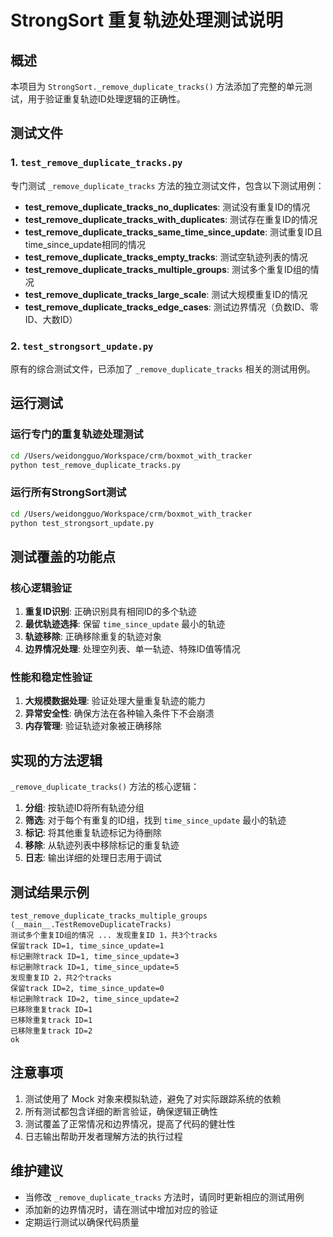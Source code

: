 # StrongSort 重复轨迹处理测试说明

## 概述

本项目为 `StrongSort._remove_duplicate_tracks()` 方法添加了完整的单元测试，用于验证重复轨迹ID处理逻辑的正确性。

## 测试文件

### 1. `test_remove_duplicate_tracks.py`
专门测试 `_remove_duplicate_tracks` 方法的独立测试文件，包含以下测试用例：

- **test_remove_duplicate_tracks_no_duplicates**: 测试没有重复ID的情况
- **test_remove_duplicate_tracks_with_duplicates**: 测试存在重复ID的情况
- **test_remove_duplicate_tracks_same_time_since_update**: 测试重复ID且time_since_update相同的情况
- **test_remove_duplicate_tracks_empty_tracks**: 测试空轨迹列表的情况
- **test_remove_duplicate_tracks_multiple_groups**: 测试多个重复ID组的情况
- **test_remove_duplicate_tracks_large_scale**: 测试大规模重复ID的情况
- **test_remove_duplicate_tracks_edge_cases**: 测试边界情况（负数ID、零ID、大数ID）

### 2. `test_strongsort_update.py`
原有的综合测试文件，已添加了 `_remove_duplicate_tracks` 相关的测试用例。

## 运行测试

### 运行专门的重复轨迹处理测试
```bash
cd /Users/weidongguo/Workspace/crm/boxmot_with_tracker
python test_remove_duplicate_tracks.py
```

### 运行所有StrongSort测试
```bash
cd /Users/weidongguo/Workspace/crm/boxmot_with_tracker
python test_strongsort_update.py
```

## 测试覆盖的功能点

### 核心逻辑验证
1. **重复ID识别**: 正确识别具有相同ID的多个轨迹
2. **最优轨迹选择**: 保留 `time_since_update` 最小的轨迹
3. **轨迹移除**: 正确移除重复的轨迹对象
4. **边界情况处理**: 处理空列表、单一轨迹、特殊ID值等情况

### 性能和稳定性验证
1. **大规模数据处理**: 验证处理大量重复轨迹的能力
2. **异常安全性**: 确保方法在各种输入条件下不会崩溃
3. **内存管理**: 验证轨迹对象被正确移除

## 实现的方法逻辑

`_remove_duplicate_tracks()` 方法的核心逻辑：

1. **分组**: 按轨迹ID将所有轨迹分组
2. **筛选**: 对于每个有重复的ID组，找到 `time_since_update` 最小的轨迹
3. **标记**: 将其他重复轨迹标记为待删除
4. **移除**: 从轨迹列表中移除标记的重复轨迹
5. **日志**: 输出详细的处理日志用于调试

## 测试结果示例

```
test_remove_duplicate_tracks_multiple_groups (__main__.TestRemoveDuplicateTracks)
测试多个重复ID组的情况 ... 发现重复ID 1，共3个tracks
保留track ID=1, time_since_update=1
标记删除track ID=1, time_since_update=3
标记删除track ID=1, time_since_update=5
发现重复ID 2，共2个tracks
保留track ID=2, time_since_update=0
标记删除track ID=2, time_since_update=2
已移除重复track ID=1
已移除重复track ID=1
已移除重复track ID=2
ok
```

## 注意事项

1. 测试使用了 Mock 对象来模拟轨迹，避免了对实际跟踪系统的依赖
2. 所有测试都包含详细的断言验证，确保逻辑正确性
3. 测试覆盖了正常情况和边界情况，提高了代码的健壮性
4. 日志输出帮助开发者理解方法的执行过程

## 维护建议

- 当修改 `_remove_duplicate_tracks` 方法时，请同时更新相应的测试用例
- 添加新的边界情况时，请在测试中增加对应的验证
- 定期运行测试以确保代码质量